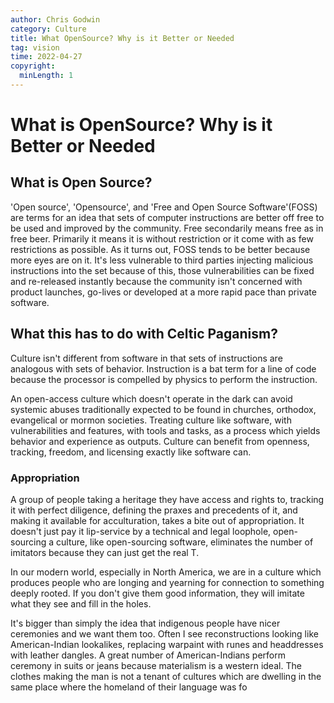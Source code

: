 ```yaml
---
author: Chris Godwin
category: Culture
title: What OpenSource? Why is it Better or Needed
tag: vision
time: 2022-04-27
copyright:
  minLength: 1
---
```

# What is OpenSource? Why is it Better or Needed

## What is Open Source?
'Open source', 'Opensource', and 'Free and Open Source Software'(FOSS) are terms
for an idea that sets of computer instructions are better off free to be used
and improved by the community. Free secondarily means free as in free beer.
Primarily it means it is without restriction or it come with as few restrictions
as possible. As it turns out, FOSS tends to be better because more eyes are on
it. It's less vulnerable to third parties injecting malicious instructions into
the set because of this, those vulnerabilities can be fixed and re-released
instantly because the community isn't concerned with product launches, go-lives
or developed at a more rapid pace than private software.

## What this has to do with Celtic Paganism?
Culture isn't different from software in that sets of instructions are analogous
with sets of behavior. Instruction is a bat term for a line of code because the
processor is compelled by physics to perform the instruction.

An open-access culture which doesn't operate in the dark can avoid systemic
abuses traditionally expected to be found in churches, orthodox, evangelical or
mormon societies. Treating culture like software, with vulnerabilities and
features, with tools and tasks, as a process which yields behavior and
experience as outputs. Culture can benefit from openness, tracking, freedom, and
licensing exactly like software can.

### Appropriation
A group of people taking a heritage they have access and rights to, tracking it
with perfect diligence, defining the praxes and precedents of it, and making it
available for acculturation, takes a bite out of appropriation. It doesn't just
pay it lip-service by a technical and legal loophole, open-sourcing a culture,
like open-sourcing software, eliminates the number of imitators because they
can just get the real T.

In our modern world, especially in North America, we are in a culture which produces
people who are longing and yearning for connection to something deeply rooted.
If you don't give them good information, they will imitate what they see and
fill in the holes.

It's bigger than simply the idea that indigenous people have nicer ceremonies
and we want them too. Often I see reconstructions looking like American-Indian
lookalikes, replacing warpaint with runes and headdresses with leather dangles.
A great number of American-Indians perform ceremony in suits or jeans because
materialism is a western ideal. The clothes making the man is not a tenant of
cultures which are dwelling in the same place where the homeland of their
language was fo